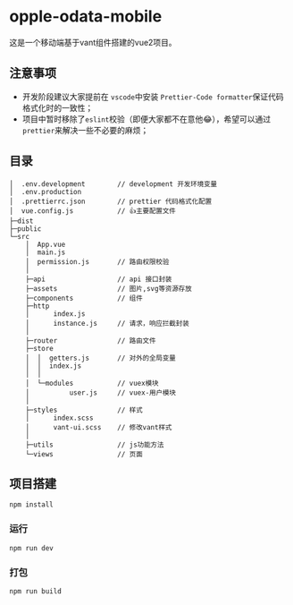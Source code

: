 # opple-odata-mobile
这是一个移动端基于vant组件搭建的vue2项目。
## 注意事项
* 开发阶段建议大家提前在 `vscode`中安装 `Prettier-Code formatter`保证代码格式化时的一致性；
* 项目中暂时移除了`eslint`校验（即便大家都不在意他😂），希望可以通过 `prettier`来解决一些不必要的麻烦；
## 目录
```
│  .env.development        // development 开发环境变量
│  .env.production
│  .prettierrc.json        // prettier 代码格式化配置
│  vue.config.js           // 👍主要配置文件
├─dist
├─public
└─src
    │  App.vue
    │  main.js
    │  permission.js       // 路由权限校验
    │  
    ├─api                  // api 接口封装
    ├─assets               // 图片,svg等资源存放
    ├─components           // 组件
    ├─http
    │      index.js
    │      instance.js     // 请求，响应拦截封装
    │      
    ├─router               // 路由文件
    ├─store              
    │  │  getters.js       // 对外的全局变量
    │  │  index.js
    │  │  
    │  └─modules           // vuex模块
    │          user.js     // vuex-用户模块
    │          
    ├─styles               // 样式
    │      index.scss     
    │      vant-ui.scss    // 修改vant样式
    │      
    ├─utils                // js功能方法
    └─views                // 页面
```

## 项目搭建
```
npm install
```

### 运行
```
npm run dev
```

### 打包
```
npm run build
```
